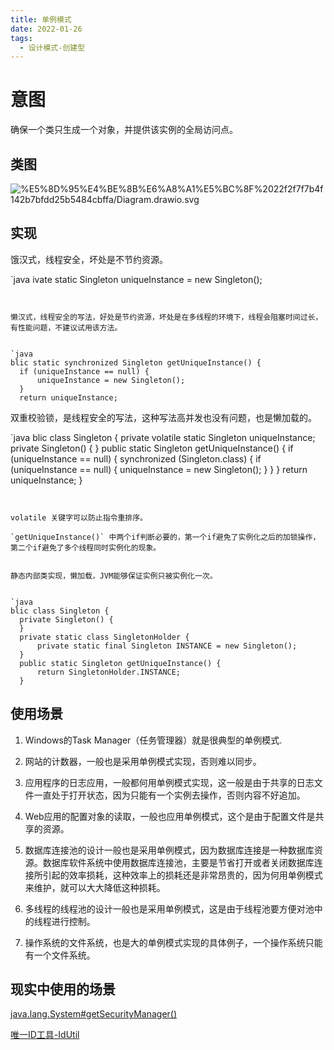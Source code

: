 ```yaml
---
title: 单例模式
date: 2022-01-26
tags:
  - 设计模式-创建型
---
```


# 意图


确保一个类只生成一个对象，并提供该实例的全局访问点。


## 类图


![%E5%8D%95%E4%BE%8B%E6%A8%A1%E5%BC%8F%2022f2f7f7b4f142b7bfdd25b5484cbffa/Diagram.drawio.svg](https://peierlong-blog.oss-cn-hongkong.aliyuncs.com/uPic/单例模式.drawio.svg)


## 实现


饿汉式，线程安全，坏处是不节约资源。


`java
ivate static Singleton uniqueInstance = new Singleton();
```


懒汉式，线程安全的写法，好处是节约资源，坏处是在多线程的环境下，线程会阻塞时间过长，有性能问题，不建议试用该方法。


`java
blic static synchronized Singleton getUniqueInstance() {
  if (uniqueInstance == null) {
      uniqueInstance = new Singleton();
  }
  return uniqueInstance;
```


双重校验锁，是线程安全的写法，这种写法高并发也没有问题，也是懒加载的。


`java
blic class Singleton {
  private volatile static Singleton uniqueInstance;
  private Singleton() {
  }
  public static Singleton getUniqueInstance() {
      if (uniqueInstance == null) {
          synchronized (Singleton.class) {
              if (uniqueInstance == null) {
                  uniqueInstance = new Singleton();
              }
          }
      }
      return uniqueInstance;
  }
```


volatile 关键字可以防止指令重排序。

`getUniqueInstance()` 中两个if判断必要的，第一个if避免了实例化之后的加锁操作，第二个if避免了多个线程同时实例化的现象。


静态内部类实现，懒加载，JVM能够保证实例只被实例化一次。


`java
blic class Singleton {
  private Singleton() {
  }
  private static class SingletonHolder {
      private static final Singleton INSTANCE = new Singleton();
  }
  public static Singleton getUniqueInstance() {
      return SingletonHolder.INSTANCE;
  }
```


## 使用场景


1. Windows的Task Manager（任务管理器）就是很典型的单例模式.

2. 网站的计数器，一般也是采用单例模式实现，否则难以同步。

3. 应用程序的日志应用，一般都何用单例模式实现，这一般是由于共享的日志文件一直处于打开状态，因为只能有一个实例去操作，否则内容不好追加。

4. Web应用的配置对象的读取，一般也应用单例模式，这个是由于配置文件是共享的资源。

5. 数据库连接池的设计一般也是采用单例模式，因为数据库连接是一种数据库资源。数据库软件系统中使用数据库连接池，主要是节省打开或者关闭数据库连接所引起的效率损耗，这种效率上的损耗还是非常昂贵的，因为何用单例模式来维护，就可以大大降低这种损耗。

6. 多线程的线程池的设计一般也是采用单例模式，这是由于线程池要方便对池中的线程进行控制。

7. 操作系统的文件系统，也是大的单例模式实现的具体例子，一个操作系统只能有一个文件系统。


## 现实中使用的场景


[java.lang.System#getSecurityManager()](http://docs.oracle.com/javase/8/docs/api/java/lang/System.html#getSecurityManager--)

[唯一ID工具-IdUtil](https://www.bookstack.cn/read/hutool/bfd2d43bcada297e.md)
